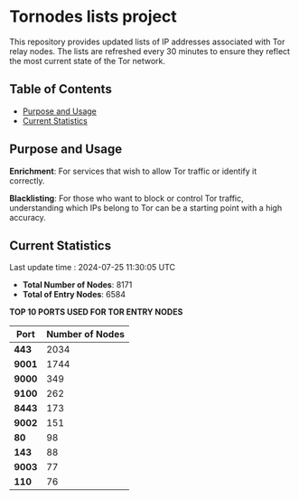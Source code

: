 # Tornodes lists project

This repository provides updated lists of IP addresses associated with Tor relay nodes. The lists are refreshed every 30 minutes to ensure they reflect the most current state of the Tor network.

## Table of Contents

- [Purpose and Usage](#purpose-and-usage)
- [Current Statistics](#current-statistics)


## Purpose and Usage

**Enrichment**: For services that wish to allow Tor traffic or identify it correctly.

**Blacklisting**: For those who want to block or control Tor traffic, understanding which IPs belong to Tor can be a starting point with a high accuracy.

## Current Statistics

Last update time : 2024-07-25 11:30:05 UTC

- **Total Number of Nodes**: 8171
- **Total of Entry Nodes**: 6584

**TOP 10 PORTS USED FOR TOR ENTRY NODES**

| **Port** | **Number of Nodes** |
|------|-----------------|
| **443**   | 2034  |
| **9001**   | 1744  |
| **9000**   | 349  |
| **9100**   | 262  |
| **8443**   | 173  |
| **9002**   | 151  |
| **80**   | 98  |
| **143**   | 88  |
| **9003**   | 77  |
| **110**   | 76  |

